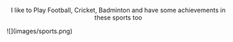 <p style="text-align: center;">
I like to Play Football, Cricket, Badminton and have some achievements in these sports too
</p>
![](images/sports.png)

